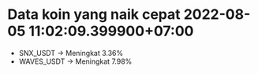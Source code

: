 # Data koin yang naik cepat 2022-08-05 11:02:09.399900+07:00

* SNX_USDT -> Meningkat 3.36%
* WAVES_USDT -> Meningkat 7.98%
